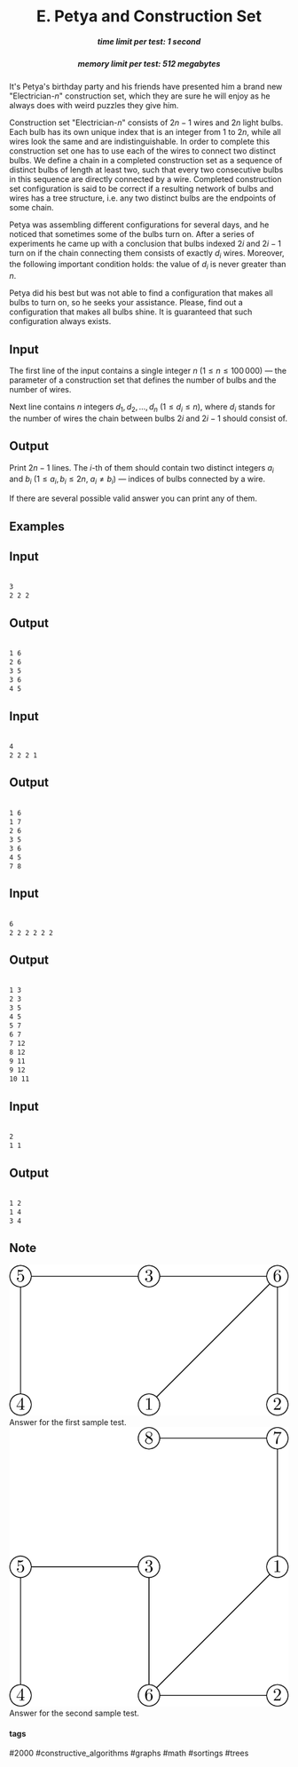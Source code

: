 <h1 style='text-align: center;'> E. Petya and Construction Set</h1>

<h5 style='text-align: center;'>time limit per test: 1 second</h5>
<h5 style='text-align: center;'>memory limit per test: 512 megabytes</h5>

It's Petya's birthday party and his friends have presented him a brand new "Electrician-$n$" construction set, which they are sure he will enjoy as he always does with weird puzzles they give him.

Construction set "Electrician-$n$" consists of $2n - 1$ wires and $2n$ light bulbs. Each bulb has its own unique index that is an integer from $1$ to $2n$, while all wires look the same and are indistinguishable. In order to complete this construction set one has to use each of the wires to connect two distinct bulbs. We define a chain in a completed construction set as a sequence of distinct bulbs of length at least two, such that every two consecutive bulbs in this sequence are directly connected by a wire. Completed construction set configuration is said to be correct if a resulting network of bulbs and wires has a tree structure, i.e. any two distinct bulbs are the endpoints of some chain.

Petya was assembling different configurations for several days, and he noticed that sometimes some of the bulbs turn on. After a series of experiments he came up with a conclusion that bulbs indexed $2i$ and $2i - 1$ turn on if the chain connecting them consists of exactly $d_i$ wires. Moreover, the following important condition holds: the value of $d_i$ is never greater than $n$.

Petya did his best but was not able to find a configuration that makes all bulbs to turn on, so he seeks your assistance. Please, find out a configuration that makes all bulbs shine. It is guaranteed that such configuration always exists.

## Input

The first line of the input contains a single integer $n$ ($1 \leq n \leq 100\,000$) — the parameter of a construction set that defines the number of bulbs and the number of wires.

Next line contains $n$ integers $d_1, d_2, \ldots, d_n$ ($1 \leq d_i \leq n$), where $d_i$ stands for the number of wires the chain between bulbs $2i$ and $2i - 1$ should consist of.

## Output

Print $2n - 1$ lines. The $i$-th of them should contain two distinct integers $a_i$ and $b_i$ ($1 \leq a_i, b_i \leq 2n$, $a_i \ne b_i$) — indices of bulbs connected by a wire.

If there are several possible valid answer you can print any of them.

## Examples

## Input


```

3
2 2 2

```
## Output


```

1 6
2 6
3 5
3 6
4 5

```
## Input


```

4
2 2 2 1

```
## Output


```

1 6
1 7
2 6
3 5
3 6
4 5
7 8

```
## Input


```

6
2 2 2 2 2 2

```
## Output


```

1 3
2 3
3 5
4 5
5 7
6 7
7 12
8 12
9 11
9 12
10 11

```
## Input


```

2
1 1

```
## Output


```

1 2
1 4
3 4

```
## Note

 ![](images/27a758093031f9327df8cc7d0df52dfec727e664.png)   Answer for the first sample test.   ![](images/7860714083483e8556d4431d868dd02b60558c36.png)   Answer for the second sample test. 

#### tags 

#2000 #constructive_algorithms #graphs #math #sortings #trees 